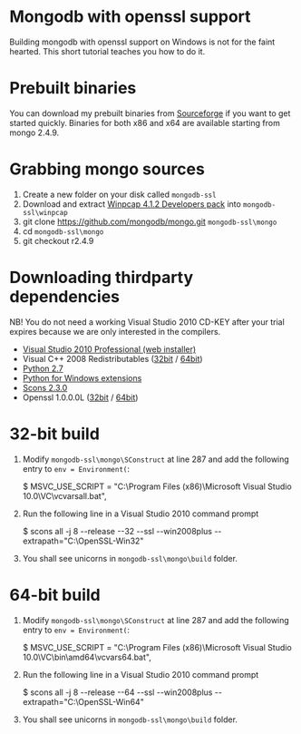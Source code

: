 # Mongodb with openssl support

Building mongodb with openssl support on Windows is not for the faint hearted. 
This short tutorial teaches you how to do it.

# Prebuilt binaries

You can download my prebuilt binaries from [Sourceforge](https://sourceforge.net/projects/mongodbssl/) if you want to get started quickly. Binaries for both x86 and x64 are available starting from mongo 2.4.9.

# Grabbing mongo sources

1. Create a new folder on your disk called `mongodb-ssl`
2. Download and extract [Winpcap 4.1.2 Developers pack](http://www.winpcap.org/devel.htm) into `mongodb-ssl\winpcap`
3. git clone https://github.com/mongodb/mongo.git `mongodb-ssl\mongo`
4. cd `mongodb-ssl\mongo` 
5. git checkout r2.4.9

# Downloading thirdparty dependencies

NB! You do not need a working Visual Studio 2010 CD-KEY after your trial expires because we are only interested in the compilers.

* [Visual Studio 2010 Professional (web installer)](http://stackoverflow.com/questions/8894654/vs-2010-trial-version-link)
* Visual C++ 2008 Redistributables ([32bit](http://www.microsoft.com/downloads/details.aspx?familyid=9B2DA534-3E03-4391-8A4D-074B9F2BC1BF) / [64bit](http://www.microsoft.com/downloads/details.aspx?familyid=bd2a6171-e2d6-4230-b809-9a8d7548c1b6))
* [Python 2.7](http://www.python.org/ftp/python/2.7.6/python-2.7.6.msi)
* [Python for Windows extensions](http://sourceforge.net/projects/pywin32/files/pywin32/Build%20218/pywin32-218.win32-py2.7.exe/download)
* [Scons 2.3.0](http://prdownloads.sourceforge.net/scons/scons-2.3.0-setup.exe)
* Openssl 1.0.0.0L ([32bit](http://slproweb.com/download/Win32OpenSSL-1_0_1f.exe) / [64bit](http://slproweb.com/download/Win64OpenSSL-1_0_0l.exe))

# 32-bit build

1. Modify `mongodb-ssl\mongo\SConstruct` at line 287 and add the following entry to `env = Environment(`:

    $ MSVC_USE_SCRIPT = "C:\\Program Files (x86)\\Microsoft Visual Studio 10.0\\VC\\vcvarsall.bat",

2. Run the following line in a Visual Studio 2010 command prompt

    $ scons all -j 8 --release --32 --ssl --win2008plus --extrapath="C:\OpenSSL-Win32"

3. You shall see unicorns in `mongodb-ssl\mongo\build` folder.

# 64-bit build

1. Modify `mongodb-ssl\mongo\SConstruct` at line 287 and add the following entry to `env = Environment(`:

    $ MSVC_USE_SCRIPT = "C:\\Program Files (x86)\\Microsoft Visual Studio 10.0\\VC\\bin\\amd64\\vcvars64.bat",

2. Run the following line in a Visual Studio 2010 command prompt

    $ scons all -j 8 --release --64 --ssl --win2008plus --extrapath="C:\OpenSSL-Win64"
    
3. You shall see unicorns in `mongodb-ssl\mongo\build` folder.
